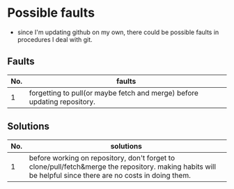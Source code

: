 Possible faults
=
 - since I'm updating github on my own, there could be possible faults in procedures I deal with git. 

Faults
-
|No.|faults|
|---|---|
|1|forgetting to pull(or maybe fetch and merge) before updating repository.|

Solutions
-
|No.|solutions|
|---|---|
|1|before working on repository, don't forget to clone/pull/fetch&merge the repository. making habits will be helpful since there are no costs in doing them.|